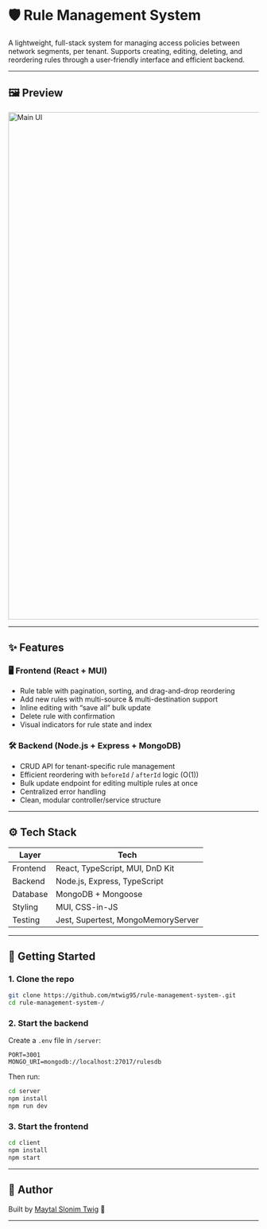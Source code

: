 # 🛡️ Rule Management System

A lightweight, full-stack system for managing access policies between network segments, per tenant.
Supports creating, editing, deleting, and reordering rules through a user-friendly interface and efficient backend.

---

## 🖼️ Preview

<img width="1022" alt="Main UI" src="https://github.com/user-attachments/assets/1db51e8b-6090-48b4-9f5f-d0c5ebe8c425" />

---

## ✨ Features

### 🖥️ Frontend (React + MUI)

- Rule table with pagination, sorting, and drag-and-drop reordering
- Add new rules with multi-source & multi-destination support
- Inline editing with “save all” bulk update
- Delete rule with confirmation
- Visual indicators for rule state and index

### 🛠️ Backend (Node.js + Express + MongoDB)

- CRUD API for tenant-specific rule management
- Efficient reordering with `beforeId` / `afterId` logic (O(1))
- Bulk update endpoint for editing multiple rules at once
- Centralized error handling
- Clean, modular controller/service structure

---

## ⚙️ Tech Stack

| Layer    | Tech                               |
| -------- | ---------------------------------- |
| Frontend | React, TypeScript, MUI, DnD Kit    |
| Backend  | Node.js, Express, TypeScript       |
| Database | MongoDB + Mongoose                 |
| Styling  | MUI, CSS-in-JS                     |
| Testing  | Jest, Supertest, MongoMemoryServer |

---

## 🚀 Getting Started

### 1. Clone the repo

```bash
git clone https://github.com/mtwig95/rule-management-system-.git
cd rule-management-system-/
```

### 2. Start the backend

Create a `.env` file in `/server`:

```env
PORT=3001
MONGO_URI=mongodb://localhost:27017/rulesdb
```

Then run:

```bash
cd server
npm install
npm run dev
```

### 3. Start the frontend

```bash
cd client
npm install
npm start
```

---

## 👤 Author

Built by [Maytal Slonim Twig](https://github.com/mtwig95) 💙

---
